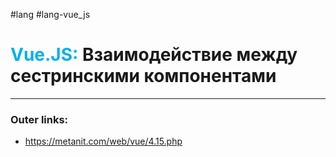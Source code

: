 #lang #lang-vue_js
# <font color="#00b0f0">Vue.JS:</font> Взаимодействие между сестринскими компонентами
---
### Outer links:
- https://metanit.com/web/vue/4.15.php